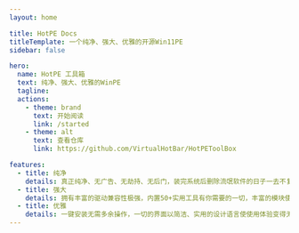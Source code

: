 ```yaml
---
layout: home

title: HotPE Docs
titleTemplate: 一个纯净、强大、优雅的开源Win11PE
sidebar: false

hero:
  name: HotPE 工具箱
  text: 纯净、强大、优雅的WinPE
  tagline: 
  actions:
    - theme: brand
      text: 开始阅读
      link: /started
    - theme: alt
      text: 查看仓库
      link: https://github.com/VirtualHotBar/HotPEToolBox

features:
  - title: 纯净
    details: 真正纯净、无广告、无劫持、无后门，装完系统后删除流氓软件的日子一去不复返！
  - title: 强大
    details: 拥有丰富的驱动兼容性极强，内置50+实用工具有你需要的一切，丰富的模块使PE拥有无限可能。
  - title: 优雅
    details: 一键安装无需多余操作，一切的界面以简洁、实用的设计语言使使用体验变得无比清爽。
---
```

